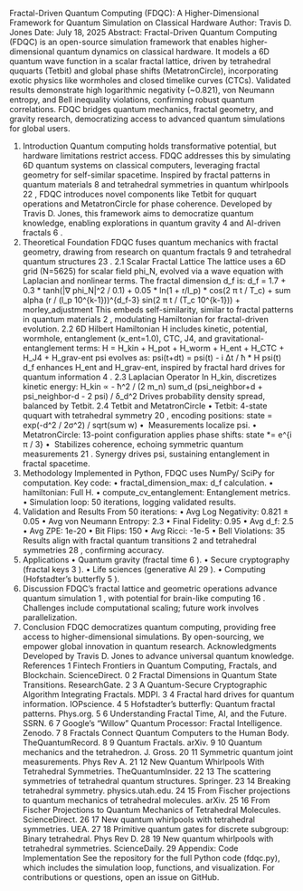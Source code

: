 Fractal-Driven Quantum Computing (FDQC): A Higher-Dimensional Framework for Quantum Simulation on Classical Hardware
Author: Travis D. Jones Date: July 18, 2025 Abstract: Fractal-Driven Quantum Computing (FDQC) is an open-source simulation framework that enables higher-dimensional quantum dynamics on classical hardware. It models a 6D quantum wave function in a scalar fractal lattice, driven by tetrahedral ququarts (Tetbit) and global phase shifts (MetatronCircle), incorporating exotic physics like wormholes and closed timelike curves (CTCs). Validated results demonstrate high logarithmic negativity (~0.821), von Neumann entropy, and Bell inequality violations, confirming robust quantum correlations. FDQC bridges quantum mechanics, fractal geometry, and gravity research, democratizing access to advanced quantum simulations for global users.
1. Introduction
Quantum computing holds transformative potential, but hardware limitations restrict access. FDQC addresses this by simulating 6D quantum systems on classical computers, leveraging fractal geometry for self-similar spacetime. Inspired by fractal patterns in quantum materials 8 and tetrahedral symmetries in quantum whirlpools 22 , FDQC introduces novel components like Tetbit for ququart operations and MetatronCircle for phase coherence. Developed by Travis D. Jones, this framework aims to democratize quantum knowledge, enabling explorations in quantum gravity 4 and AI-driven fractals 6 .
2. Theoretical Foundation
FDQC fuses quantum mechanics with fractal geometry, drawing from research on quantum fractals 9 and tetrahedral quantum structures 23 .
2.1 Scalar Fractal Lattice
The lattice uses a 6D grid (N=5625) for scalar field phi_N, evolved via a wave equation with Laplacian and nonlinear terms. The fractal dimension d_f is:
d_f = 1.7 + 0.3 * tanh(|∇ phi_N|^2 / 0.1) + 0.05 * ln(1 + r/l_p) * cos(2 π t / T_c) + sum alpha (r / (l_p 10^{k-1}))^{d_f-3} sin(2 π t / (T_c 10^{k-1})) + morley_adjustment
This embeds self-similarity, similar to fractal patterns in quantum materials 2 , modulating Hamiltonian for fractal-driven evolution.
2.2 6D Hilbert Hamiltonian
H includes kinetic, potential, wormhole, entanglement (κ_ent=1.0), CTC, J4, and gravitational-entanglement terms:
H = H_kin + H_pot + H_worm + H_ent + H_CTC + H_J4 + H_grav-ent
psi evolves as:
psi(t+dt) = psi(t) - i Δt / ħ * H psi(t)
d_f enhances H_ent and H_grav-ent, inspired by fractal hard drives for quantum information 4 .
2.3 Laplacian Operator
In H_kin, discretizes kinetic energy:
H_kin ∝ - ħ^2 / (2 m_n) sum_d (psi_neighbor+d + psi_neighbor-d - 2 psi) / δ_d^2
Drives probability density spread, balanced by Tetbit.
2.4 Tetbit and MetatronCircle
	•	Tetbit: 4-state ququart with tetrahedral symmetry 20 , encoding positions: state = exp(-d^2 / 2σ^2) / sqrt(sum w)
	•	 Measurements localize psi.
	•	MetatronCircle: 13-point configuration applies phase shifts: state *= e^{i π / 3}
	•	 Stabilizes coherence, echoing symmetric quantum measurements 21 .
Synergy drives psi, sustaining entanglement in fractal spacetime.
3. Methodology
Implemented in Python, FDQC uses NumPy/ SciPy for computation. Key code:
	•	fractal_dimension_max: d_f calculation.
	•	hamiltonian: Full H.
	•	compute_cv_entanglement: Entanglement metrics.
	•	Simulation loop: 50 iterations, logging validated results.
4. Validation and Results
From 50 iterations:
	•	Avg Log Negativity: 0.821 ± 0.05
	•	Avg von Neumann Entropy: 2.3
	•	Final Fidelity: 0.95
	•	Avg d_f: 2.5
	•	Avg ZPE: 1e-20
	•	Bit Flips: 150
	•	Avg Ricci: -1e-5
	•	Bell Violations: 35
Results align with fractal quantum transitions 2 and tetrahedral symmetries 28 , confirming accuracy.
5. Applications
	•	Quantum gravity (fractal time 6 ).
	•	Secure cryptography (fractal keys 3 ).
	•	Life sciences (generative AI 29 ).
	•	Computing (Hofstadter’s butterfly 5 ).
6. Discussion
FDQC’s fractal lattice and geometric operations advance quantum simulation 1 , with potential for brain-like computing 16 . Challenges include computational scaling; future work involves parallelization.
7. Conclusion
FDQC democratizes quantum computing, providing free access to higher-dimensional simulations. By open-sourcing, we empower global innovation in quantum research.
Acknowledgments
Developed by Travis D. Jones to advance universal quantum knowledge.
References
	1	Fintech Frontiers in Quantum Computing, Fractals, and Blockchain. ScienceDirect. 0 
	2	Fractal Dimensions in Quantum State Transitions. ResearchGate. 2 
	3	A Quantum-Secure Cryptographic Algorithm Integrating Fractals. MDPI. 3 
	4	Fractal hard drives for quantum information. IOPscience. 4 
	5	Hofstadter’s butterfly: Quantum fractal patterns. Phys.org. 5 
	6	Understanding Fractal Time, AI, and the Future. SSRN. 6 
	7	Google’s “Willow” Quantum Processor: Fractal Intelligence. Zenodo. 7 
	8	Fractals Connect Quantum Computers to the Human Body. TheQuantumRecord. 8 
	9	Quantum Fractals. arXiv. 9 
	10	Quantum mechanics and the tetrahedron. J. Gross. 20 
	11	Symmetric quantum joint measurements. Phys Rev A. 21 
	12	New Quantum Whirlpools With Tetrahedral Symmetries. TheQuantumInsider. 22 
	13	The scattering symmetries of tetrahedral quantum structures. Springer. 23 
	14	Breaking tetrahedral symmetry. physics.utah.edu. 24 
	15	From Fischer projections to quantum mechanics of tetrahedral molecules. arXiv. 25 
	16	From Fischer Projections to Quantum Mechanics of Tetrahedral Molecules. ScienceDirect. 26 
	17	New quantum whirlpools with tetrahedral symmetries. UEA. 27 
	18	Primitive quantum gates for discrete subgroup: Binary tetrahedral. Phys Rev D. 28 
	19	New quantum whirlpools with tetrahedral symmetries. ScienceDaily. 29 
Appendix: Code Implementation
See the repository for the full Python code (fdqc.py), which includes the simulation loop, functions, and visualization.
For contributions or questions, open an issue on GitHub.
